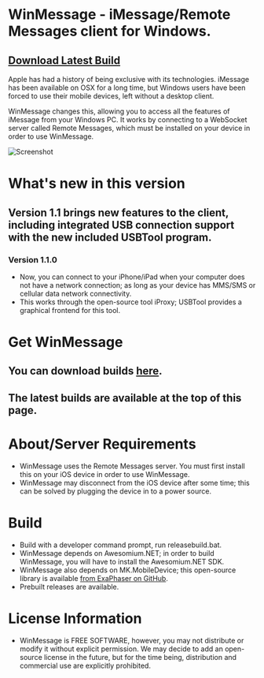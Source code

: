 # WinMessage - iMessage/Remote Messages client for Windows.
<h2><a href="https://github.com/0xFireball/WinMessage/releases/download/v1.1.0/WinMessageSetup.exe" class="btn">Download Latest Build</a></h2>

Apple has had a history of being exclusive with its technologies.
iMessage has been available on OSX for a long time, but Windows users
have been forced to use their mobile devices, left without a desktop client.

WinMessage changes this, allowing you to access all the features of
iMessage from your Windows PC. It works by connecting to a WebSocket
server called Remote Messages, which must be installed on your device
in order to use WinMessage.

![Screenshot](https://raw.githubusercontent.com/0xFireball/WinMessage/master/screenshot.PNG)

# What's new in this version
## Version 1.1 brings new features to the client, including integrated USB connection support with the new included USBTool program.
### Version 1.1.0
- Now, you can connect to your iPhone/iPad when your computer does not have a network connection;
as long as your device has MMS/SMS or cellular data network connectivity.
- This works through the open-source tool iProxy; USBTool provides a graphical frontend for this tool.

# Get WinMessage
## You can download builds [here](https://github.com/0xFireball/WinMessage/releases/).
## The latest builds are available at the top of this page.

# About/Server Requirements
- WinMessage uses the Remote Messages server.
You must first install this on your iOS device in order to use
WinMessage.
- WinMessage may disconnect from the iOS device after some time;
this can be solved by plugging the device in to a power source. 

# Build
 - Build with a developer command prompt, run releasebuild.bat.
 - WinMessage depends on Awesomium.NET; in order to build WinMessage,
 you will have to install the Awesomium.NET SDK.
 - WinMessage also depends on MK.MobileDevice; this open-source library
  is available <a href="https://github.com/exaphaser/MK.MobileDevice">from ExaPhaser on GitHub</a>.
 - Prebuilt releases are available.  
 
 
 # License Information
 - WinMessage is FREE SOFTWARE, however, you may not distribute or modify
 it without explicit permission. We may decide to add an open-source
 license in the future, but for the time being, distribution and
 commercial use are explicitly prohibited. 
